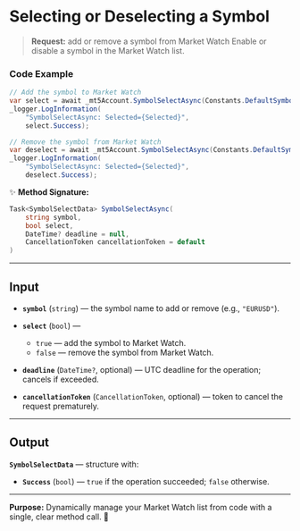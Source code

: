 # Selecting or Deselecting a Symbol

> **Request:** add or remove a symbol from Market Watch
> Enable or disable a symbol in the Market Watch list.

### Code Example

```csharp
// Add the symbol to Market Watch
var select = await _mt5Account.SymbolSelectAsync(Constants.DefaultSymbol, true);
_logger.LogInformation(
    "SymbolSelectAsync: Selected={Selected}",
    select.Success);

// Remove the symbol from Market Watch
var deselect = await _mt5Account.SymbolSelectAsync(Constants.DefaultSymbol, false);
_logger.LogInformation(
    "SymbolSelectAsync: Selected={Selected}",
    deselect.Success);
```

✨ **Method Signature:**

```csharp
Task<SymbolSelectData> SymbolSelectAsync(
    string symbol,
    bool select,
    DateTime? deadline = null,
    CancellationToken cancellationToken = default
)
```

---

## Input

* **`symbol`** (`string`) — the symbol name to add or remove (e.g., `"EURUSD"`).
* **`select`** (`bool`) —

  * `true` — add the symbol to Market Watch.
  * `false` — remove the symbol from Market Watch.
* **`deadline`** (`DateTime?`, optional) — UTC deadline for the operation; cancels if exceeded.
* **`cancellationToken`** (`CancellationToken`, optional) — token to cancel the request prematurely.

---

## Output

**`SymbolSelectData`** — structure with:

* **`Success`** (`bool`) — `true` if the operation succeeded; `false` otherwise.

---

**Purpose:**
Dynamically manage your Market Watch list from code with a single, clear method call. 🚀
